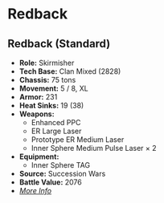 # Redback
## Redback (Standard)
- **Role:** Skirmisher
- **Tech Base:** Clan Mixed (2828)
- **Chassis:** 75 tons
- **Movement:** 5 / 8, XL
- **Armor:** 231
- **Heat Sinks:** 19 (38)
- **Weapons:**
  - Enhanced PPC
  - ER Large Laser
  - Prototype ER Medium Laser
  - Inner Sphere Medium Pulse Laser × 2
- **Equipment:**
  - Inner Sphere TAG
- **Source:** Succession Wars
- **Battle Value:** 2076
- [*More Info*](redback/redback_standard.md)


